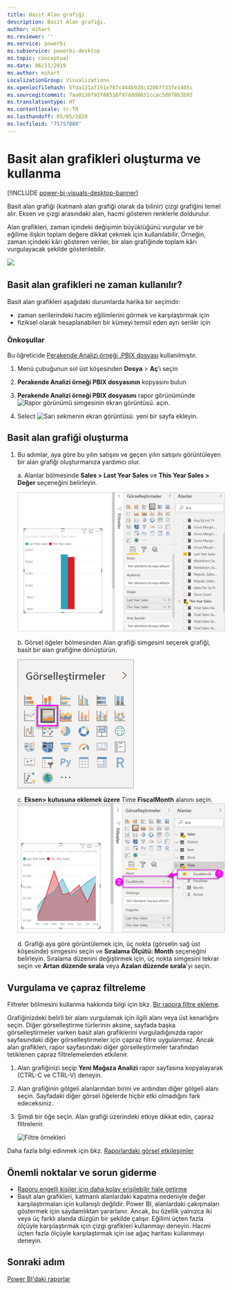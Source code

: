 ```yaml
---
title: Basit Alan grafiği
description: Basit Alan grafiği.
author: mihart
ms.reviewer: ''
ms.service: powerbi
ms.subservice: powerbi-desktop
ms.topic: conceptual
ms.date: 06/11/2019
ms.author: mihart
LocalizationGroup: Visualizations
ms.openlocfilehash: 5fda121af151e787c444b928c320b7f33fe1405c
ms.sourcegitcommit: 7aa0136f93f88516f97ddd8031ccac5d07863b92
ms.translationtype: HT
ms.contentlocale: tr-TR
ms.lasthandoff: 05/05/2020
ms.locfileid: "75757888"
---
```

# <a name="create-and-use-basic-area-charts"></a>Basit alan grafikleri oluşturma ve kullanma

[!INCLUDE [power-bi-visuals-desktop-banner](../includes/power-bi-visuals-desktop-banner.md)]

Basit alan grafiği (katmanlı alan grafiği olarak da bilinir) çizgi grafiğini temel alır. Eksen ve çizgi arasındaki alan, hacmi gösteren renklerle doldurulur. 

Alan grafikleri, zaman içindeki değişimin büyüklüğünü vurgular ve bir eğilime ilişkin toplam değere dikkat çekmek için kullanılabilir. Örneğin, zaman içindeki kârı gösteren veriler, bir alan grafiğinde toplam kârı vurgulayacak şekilde gösterilebilir.

![](media/power-bi-visualization-basic-area-chart/power-bi-chart-example.png)

## <a name="when-to-use-a-basic-area-chart"></a>Basit alan grafikleri ne zaman kullanılır?
Basit alan grafikleri aşağıdaki durumlarda harika bir seçimdir:

* zaman serilerindeki hacim eğilimlerini görmek ve karşılaştırmak için 
* fiziksel olarak hesaplanabilen bir kümeyi temsil eden ayrı seriler için

### <a name="prerequisites"></a>Önkoşullar
Bu öğreticide [Perakende Analizi örneği .PBIX dosyası](https://download.microsoft.com/download/9/6/D/96DDC2FF-2568-491D-AAFA-AFDD6F763AE3/Retail%20Analysis%20Sample%20PBIX.pbix) kullanılmıştır.

1. Menü çubuğunun sol üst köşesinden **Dosya** > **Aç**’ı seçin
   
2. **Perakende Analizi örneği PBIX dosyasının** kopyasını bulun

1. **Perakende Analizi örneği PBIX dosyasını** rapor görünümünde ![Rapor görünümü simgesinin ekran görüntüsü.](media/power-bi-visualization-kpi/power-bi-report-view.png) açın.

1. Select ![Sarı sekmenin ekran görüntüsü.](media/power-bi-visualization-kpi/power-bi-yellow-tab.png) yeni bir sayfa ekleyin.


## <a name="create-a-basic-area-chart"></a>Basit alan grafiği oluşturma
 

1. Bu adımlar, aya göre bu yılın satışını ve geçen yılın satışını görüntüleyen bir alan grafiği oluşturmanıza yardımcı olur.
   
   a. Alanlar bölmesinde **Sales \> Last Year Sales** ve **This Year Sales > Değer** seçeneğini belirleyin.

   ![alan grafiği veri değerleri](media/power-bi-visualization-basic-area-chart/power-bi-bar-chart.png)

   b.  Görsel öğeler bölmesinden Alan grafiği simgesini seçerek grafiği, basit bir alan grafiğine dönüştürün.

   ![alan grafiği simgesi](media/power-bi-visualization-basic-area-chart/convertchart.png)
   
   c.  **Eksen\> kutusuna eklemek üzere** Time  **FiscalMonth** alanını seçin.   
   ![alan grafiği eksen değerleri](media/power-bi-visualization-basic-area-chart/powerbi-area-chartnew.png)
   
   d.  Grafiği aya göre görüntülemek için, üç nokta (görselin sağ üst köşesinde) simgesini seçin ve **Sıralama Ölçütü: Month** seçeneğini belirleyin. Sıralama düzenini değiştirmek için, üç nokta simgesini tekrar seçin ve **Artan düzende sırala** veya **Azalan düzende sırala**'yı seçin.

## <a name="highlighting-and-cross-filtering"></a>Vurgulama ve çapraz filtreleme
Filtreler bölmesini kullanma hakkında bilgi için bkz. [Bir rapora filtre ekleme](../power-bi-report-add-filter.md).

Grafiğinizdeki belirli bir alanı vurgulamak için ilgili alanı veya üst kenarlığını seçin.  Diğer görselleştirme türlerinin aksine, sayfada başka görselleştirmeler varken basit alan grafiklerini vurguladığınızda rapor sayfasındaki diğer görselleştirmeler için çapraz filtre uygulanmaz. Ancak alan grafikleri, rapor sayfasındaki diğer görselleştirmeler tarafından tetiklenen çapraz filtrelemelerden etkilenir. 

1. Alan grafiğinizi seçip **Yeni Mağaza Analizi** rapor sayfasına kopyalayarak (CTRL-C ve CTRL-V) deneyin.
2. Alan grafiğinin gölgeli alanlarından birini ve ardından diğer gölgeli alanı seçin. Sayfadaki diğer görsel öğelerde hiçbir etki olmadığını fark edeceksiniz.
1. Şimdi bir öğe seçin. Alan grafiği üzerindeki etkiye dikkat edin, çapraz filtrelenir.

    ![Filtre örnekleri](media/power-bi-visualization-basic-area-chart/power-bi-area-chart-filters.gif) 

Daha fazla bilgi edinmek için bkz. [Raporlardaki görsel etkileşimler](../service-reports-visual-interactions.md)


## <a name="considerations-and-troubleshooting"></a>Önemli noktalar ve sorun giderme   
* [Raporu engelli kişiler için daha kolay erişilebilir hale getirme](../desktop-accessibility.md)
* Basit alan grafikleri, katmanlı alanlardaki kapatma nedeniyle değer karşılaştırmaları için kullanışlı değildir. Power BI, alanlardaki çakışmaları göstermek için saydamlıktan yararlanır. Ancak, bu özellik yalnızca iki veya üç farklı alanda düzgün bir şekilde çalışır. Eğilimi üçten fazla ölçüyle karşılaştırmak için çizgi grafikleri kullanmayı deneyin. Hacmi üçten fazla ölçüyle karşılaştırmak için ise ağaç haritası kullanmayı deneyin.

## <a name="next-step"></a>Sonraki adım
[Power BI'daki raporlar](power-bi-visualization-card.md)  

